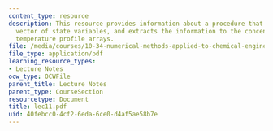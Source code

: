 ```yaml
---
content_type: resource
description: This resource provides information about a procedure that takes the stacked
  vector of state variables, and extracts the information to the concentration and
  temperature profile arrays.
file: /media/courses/10-34-numerical-methods-applied-to-chemical-engineering-fall-2005/40febcc04cf26eda6ce0d4af5ae58b7e_lec11.pdf
file_type: application/pdf
learning_resource_types:
- Lecture Notes
ocw_type: OCWFile
parent_title: Lecture Notes
parent_type: CourseSection
resourcetype: Document
title: lec11.pdf
uid: 40febcc0-4cf2-6eda-6ce0-d4af5ae58b7e
---
```

